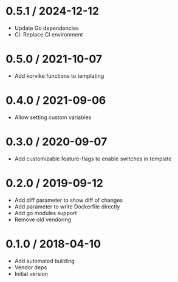 # 0.5.1 / 2024-12-12

  * Update Go dependencies
  * CI: Replace CI environment

# 0.5.0 / 2021-10-07

  * Add korvike functions to templating

# 0.4.0 / 2021-09-06

  * Allow setting custom variables

# 0.3.0 / 2020-09-07

  * Add customizable feature-flags to enable switches in template

# 0.2.0 / 2019-09-12

  * Add diff parameter to show diff of changes
  * Add parameter to write Dockerfile directly
  * Add go modules support
  * Remove old vendoring

# 0.1.0 / 2018-04-10

  * Add automated building
  * Vendor deps
  * Initial version
